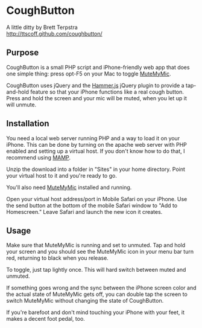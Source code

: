 # CoughButton

A little ditty by Brett Terpstra  
<http://ttscoff.github.com/coughbutton/>

## Purpose

CoughButton is a small PHP script and iPhone-friendly web app that does one simple thing: press opt-F5 on your Mac to toggle [MuteMyMic][1].

[1]: https://itunes.apple.com/pl/app/mutemymic/id456362093?mt=12

CoughButton uses jQuery and the [Hammer.js][2] jQuery plugin to provide a tap-and-hold feature so that your iPhone functions like a real cough button. Press and hold the screen and your mic will be muted, when you let up it will unmute.

[2]: http://eightmedia.github.com/hammer.js/

## Installation

You need a local web server running PHP and a way to load it on your iPhone. This can be done by turning on the apache web server with PHP enabled and setting up a virtual host. If you don't know how to do that, I recommend using [MAMP][3].

[3]: http://www.mamp.info/en/index.html

Unzip the download into a folder in "Sites" in your home directory. Point your virtual host to it and you're ready to go.

You'll also need [MuteMyMic][1] installed and running.

Open your virtual host address/port in Mobile Safari on your iPhone. Use the send button at the bottom of the mobile Safari window to "Add to Homescreen." Leave Safari and launch the new icon it creates.

## Usage

Make sure that MuteMyMic is running and set to unmuted. Tap and hold your screen and you should see the MuteMyMic icon in your menu bar turn red, returning to black when you release.

To toggle, just tap lightly once. This will hard switch between muted and unmuted.

If something goes wrong and the sync between the iPhone screen color and the actual state of MuteMyMic gets off, you can double tap the screen to switch MuteMyMic without changing the state of CoughButton.

If you're barefoot and don't mind touching your iPhone with your feet, it makes a decent foot pedal, too.
